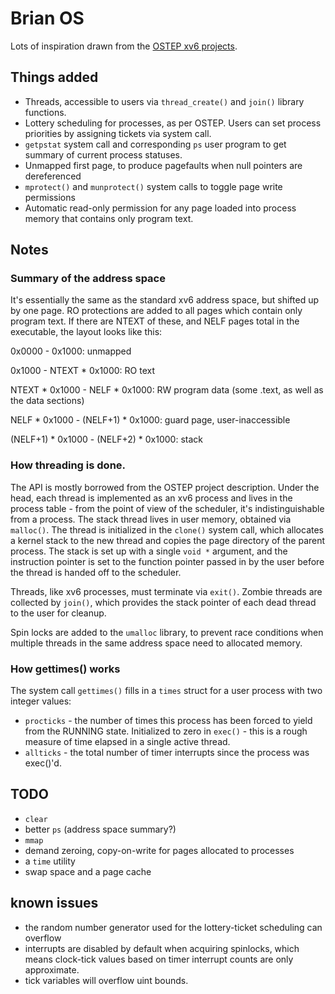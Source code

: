 # Brian OS

Lots of inspiration drawn from the [OSTEP xv6 projects](https://github.com/remzi-arpacidusseau/ostep-projects).

## Things added

* Threads, accessible to users via `thread_create()` and `join()` library functions.
* Lottery scheduling for processes, as per OSTEP. Users can set process priorities by assigning tickets via system call.
* `getpstat` system call and corresponding `ps` user program to get summary of current process statuses.
* Unmapped first page, to produce pagefaults when null pointers are dereferenced
* `mprotect()` and `munprotect()` system calls to toggle page write permissions
* Automatic read-only permission for any page loaded into process memory that contains only program text.


## Notes

### Summary of the address space

It's essentially the same as the standard xv6 address space, but shifted up by one page. RO protections are added to all pages which contain only program text. If there are NTEXT of these, and NELF pages total in the executable, the layout looks like this:

0x0000 - 0x1000: unmapped

0x1000 - NTEXT * 0x1000: RO text

NTEXT * 0x1000 - NELF * 0x1000: RW program data (some .text, as well as the data sections)

NELF * 0x1000 - (NELF+1) * 0x1000: guard page, user-inaccessible

(NELF+1) * 0x1000 - (NELF+2) * 0x1000: stack

### How threading is done.

The API is mostly borrowed from the OSTEP project description. Under the head, each thread is implemented as an xv6 process and lives in the process table - from the point of view of the scheduler, it's indistinguishable from a process. The stack thread lives in user memory, obtained via `malloc()`. The thread is initialized in the `clone()` system call, which allocates a kernel stack to the new thread and copies the page directory of the parent process. The stack is set up with a single `void *` argument, and the instruction pointer is set to the function pointer passed in by the user before the thread is handed off to the scheduler.

Threads, like xv6 processes, must terminate via `exit()`. Zombie threads are collected by `join()`, which provides the stack pointer of each dead thread to the user for cleanup.

Spin locks are added to the `umalloc` library, to prevent race conditions when multiple threads in the same address space need to allocated memory.

### How gettimes() works

The system call `gettimes()` fills in a `times` struct for a user process with two integer values:

* `procticks` - the number of times this process has been forced to yield from the RUNNING state. Initialized to zero in `exec()` - this is a rough measure of time elapsed in a single active thread.
* `allticks` - the total number of timer interrupts since the process was exec()'d. 


## TODO

* `clear`
* better `ps` (address space summary?)
* `mmap`
* demand zeroing, copy-on-write for pages allocated to processes
* a `time` utility
* swap space and a page cache

## known issues

* the random number generator used for the lottery-ticket scheduling can overflow
* interrupts are disabled by default when acquiring spinlocks, which means clock-tick values based on timer interrupt counts are only approximate.
* tick variables will overflow uint bounds.
